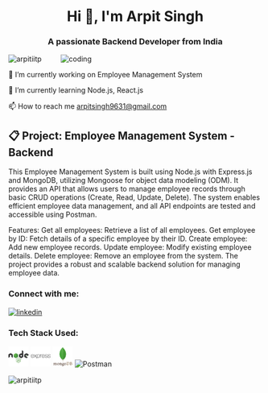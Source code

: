 <h1 align="center">Hi 👋, I'm Arpit Singh</h1> <h3 align="center">A passionate Backend Developer from India</h3> <img align="right" alt="coding" width="400" src="https://i.gifer.com/origin/d7/d72fdb011630fad8d1472c4af0292364.gif"> <p align="left"> <img src="https://komarev.com/ghpvc/?username=arpitiitp&label=Profile%20views&color=0e75b6&style=flat" alt="arpitiitp" /> </p>
🔭 I’m currently working on Employee Management System

🌱 I’m currently learning Node.js, React.js

📫 How to reach me arpitsingh9631@gmail.com

<h2>📋 Project: Employee Management System - Backend</h2>
This Employee Management System is built using Node.js with Express.js and MongoDB, utilizing Mongoose for object data modeling (ODM). It provides an API that allows users to manage employee records through basic CRUD operations (Create, Read, Update, Delete). The system enables efficient employee data management, and all API endpoints are tested and accessible using Postman.

Features:
Get all employees: Retrieve a list of all employees.
Get employee by ID: Fetch details of a specific employee by their ID.
Create employee: Add new employee records.
Update employee: Modify existing employee details.
Delete employee: Remove an employee from the system.
The project provides a robust and scalable backend solution for managing employee data.

<h3 align="left">Connect with me:</h3> <p align="left"> <a href="https://linkedin.com/in/arpit-singh-749a1124b" target="blank"><img align="center" src="https://raw.githubusercontent.com/rahuldkjain/github-profile-readme-generator/master/src/images/icons/Social/linked-in-alt.svg" alt="linkedin" height="30" width="40" /></a> </p>
<h3 align="left">Tech Stack Used:</h3> <p align="left"> <img src="https://raw.githubusercontent.com/devicons/devicon/master/icons/nodejs/nodejs-original-wordmark.svg" alt="Node.js" width="40" height="40"/> <img src="https://raw.githubusercontent.com/devicons/devicon/master/icons/express/express-original-wordmark.svg" alt="Express" width="40" height="40"/> <img src="https://raw.githubusercontent.com/devicons/devicon/master/icons/mongodb/mongodb-original-wordmark.svg" alt="MongoDB" width="40" height="40"/> <img src="https://www.vectorlogo.zone/logos/getpostman/getpostman-icon.svg" alt="Postman" width="40" height="40"/> </p> <p><img align="center" src="https://github-readme-stats.vercel.app/api/top-langs?username=arpitiitp&show_icons=true&locale=en&layout=compact" alt="arpitiitp" /></p>
